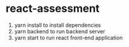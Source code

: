 # react-assessment

1. yarn install to install dependencies
2. yarn backend to run backend server
3. yarn start to run react front-end application
